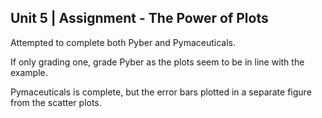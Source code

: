 ## Unit 5 | Assignment - The Power of Plots

Attempted to complete both Pyber and Pymaceuticals.

If only grading one, grade Pyber as the plots seem to be in line with the example.

Pymaceuticals is complete, but the error bars plotted in a separate figure from the scatter plots.
